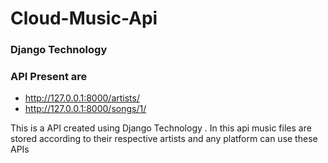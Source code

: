 # Cloud-Music-Api
### Django Technology

### API Present are 

* <http://127.0.0.1:8000/artists/>
* <http://127.0.0.1:8000/songs/1/>

This is a API created using Django Technology . In this api music files are stored according to their respective artists and any platform can use these APIs
